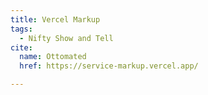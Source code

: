 ```yaml
---
title: Vercel Markup
tags:
  - Nifty Show and Tell
cite:
  name: Ottomated
  href: https://service-markup.vercel.app/

---
```

